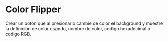 # Color Flipper 

Crear un botón que al presionarlo cambie de color el background y muestre la definición de color usando, nombre de color, codigo hexadecimal o codigo RGB.

